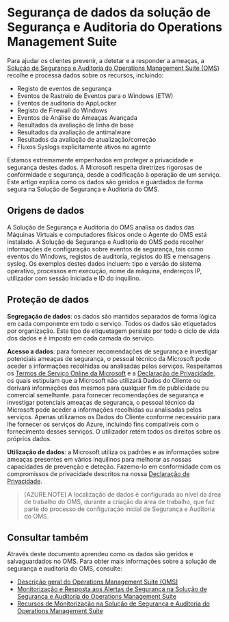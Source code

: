 <properties
   pageTitle="Segurança de Dados da Solução de Segurança e Auditoria do Operations Management Suite | Microsoft Azure"
   description="Este documento explica como os dados são geridos e guardados de forma segura no Operations Management Suite Security e na Solução de Segurança e Auditoria."
   services="operations-management-suite"
   documentationCenter="na"
   authors="YuriDio"
   manager="swadhwa"
   editor=""/>

<tags
   ms.service="operations-management-suite"
   ms.devlang="na"
   ms.topic="hero-article"
   ms.tgt_pltfrm="na"
   ms.workload="na"
   ms.date="08/15/2016"
   ms.author="yurid"/>


# Segurança de dados da solução de Segurança e Auditoria do Operations Management Suite

Para ajudar os clientes prevenir, a detetar e a responder a ameaças, a [Solução de Segurança e Auditoria do Operations Management Suite  (OMS)](operations-management-suite-overview.md) recolhe e processa dados sobre os recursos, incluindo:

- Registo de eventos de segurança
- Eventos de Rastreio de Eventos para o Windows (ETW)
- Eventos de auditoria do AppLocker
- Registo de Firewall do Windows
- Eventos de Análise de Ameaças Avançada
- Resultados da avaliação de linha de base
- Resultados da avaliação de antimalware
- Resultados da avaliação de atualização/correção
- Fluxos Syslogs explicitamente ativos no agente

Estamos extremamente empenhados em proteger a privacidade e segurança destes dados. A Microsoft respeita diretrizes rigorosas de conformidade e segurança, desde a codificação à operação de um serviço.
Este artigo explica como os dados são geridos e guardados de forma segura na Solução de Segurança e Auditoria do OMS.

## Origens de dados

A Solução de Segurança e Auditoria do OMS analisa os dados das Máquinas Virtuais e computadores físicos onde o Agente do OMS está instalado. A Solução de Segurança e Auditoria do OMS pode recolher informações de configuração sobre eventos de segurança, tais como eventos do Windows, registos de auditoria, registos do IIS e mensagens syslog. Os exemplos destes dados incluem: tipo e versão do sistema operativo, processos em execução, nome da máquina, endereços IP, utilizador com sessão iniciada e ID do inquilino.  

## Proteção de dados

**Segregação de dados**: os dados são mantidos separados de forma lógica em cada componente em todo o serviço. Todos os dados são etiquetados por organização. Este tipo de etiquetagem persiste por todo o ciclo de vida dos dados e é imposto em cada camada do serviço. 

**Acesso a dados**: para fornecer recomendações de segurança e investigar potenciais ameaças de segurança, o pessoal técnico da Microsoft pode aceder a informações recolhidas ou analisadas pelos serviços. Respeitamos os [Termos de Serviço Online da Microsoft](http://www.microsoftvolumelicensing.com/DocumentSearch.aspx?Mode=3&DocumentTypeId=31) e a [Declaração de Privacidade](https://www.microsoft.com/privacystatement/en-us/OnlineServices/Default.aspx), os quais estipulam que a Microsoft não utilizará Dados do Cliente ou derivará informações dos mesmos para qualquer fim de publicidade ou comercial semelhante. para fornecer recomendações de segurança e investigar potenciais ameaças de segurança, o pessoal técnico da Microsoft pode aceder a informações recolhidas ou analisadas pelos serviços. Apenas utilizamos os Dados do Cliente conforme necessário para lhe fornecer os serviços do Azure, incluindo fins compatíveis com o fornecimento desses serviços. O utilizador retém todos os direitos sobre os próprios dados.

**Utilização de dados**: a Microsoft utiliza os padrões e as informações sobre ameaças presentes em vários inquilinos para melhorar as nossas capacidades de prevenção e deteção. Fazemo-lo em conformidade com os compromissos de privacidade descritos na nossa [Declaração de Privacidade](https://www.microsoft.com/privacystatement/en-us/OnlineServices/Default.aspx).

> [AZURE.NOTE] A localização de dados é configurada ao nível da área de trabalho do OMS, durante a criação da área de trabalho, que faz parte do processo de configuração inicial de Segurança e Auditoria do OMS.

## Consultar também

Através deste documento aprendeu como os dados são geridos e salvaguardados no OMS. Para obter mais informações sobre a solução de segurança e auditoria do OMS, consulte:

- [Descrição geral do Operations Management Suite (OMS)](operations-management-suite-overview.md)
- [Monitorização e Resposta aos Alertas de Segurança na Solução de Segurança e Auditoria do Operations Management Suite](oms-security-responding-alerts.md)
- [Recursos de Monitorização na Solução de Segurança e Auditoria do Operations Management Suite](oms-security-monitoring-resources.md)




<!--HONumber=Sep16_HO3-->


